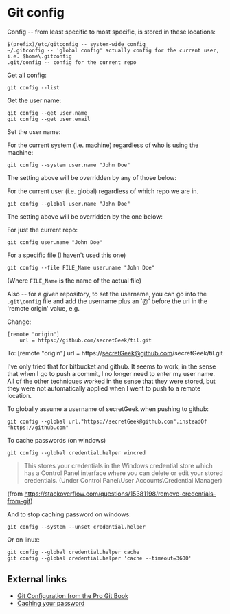 ﻿# Git config

Config -- from least specific to most specific, is stored in these locations:

    $(prefix)/etc/gitconfig -- system-wide config
    ~/.gitconfig -- 'global config' actually config for the current user, i.e. $home\.gitconfig
    .git/config -- config for the current repo

Get all config:

    git config --list

Get the user name:

    git config --get user.name
    git config --get user.email

Set the user name:

For the current system (i.e. machine) regardless of who is using the machine:

    git config --system user.name "John Doe"

The setting above will be overridden by any of those below:

For the current user (i.e. global) regardless of which repo we are in.

    git config --global user.name "John Doe"

The setting above will be overridden by the one below:

For just the current repo:

    git config user.name "John Doe"

For a specific file (I haven't used this one)

    git config --file FILE_Name user.name "John Doe"

(Where `FILE_Name` is the name of the actual file)

Also -- for a given repository, to set the username, you can go into the `.git\config` file and add the username plus an '@' before the url in the 'remote origin' value, e.g.

Change:

    [remote "origin"]
        url = https://github.com/secretGeek/til.git

To:
    [remote "origin"]
        url = https://secretGeek@github.com/secretGeek/til.git

I've only tried that for bitbucket and github. It seems to work, in the sense that when I go to push a commit, I no longer need to enter my user name. All of the other techniques worked in the sense that they were stored, but they were not automatically applied when I went to push to a remote location.

To globally assume a username of secretGeek when pushing to github:

    git config --global url."https://secretGeek@github.com".insteadOf "https://github.com"

To cache passwords (on windows)

    git config --global credential.helper wincred

> This stores your credentials in the Windows credential store which has a Control Panel interface where you can delete or edit your stored credentials. (Under Control Panel\User Accounts\Credential Manager)

(from <https://stackoverflow.com/questions/15381198/remove-credentials-from-git>)

And to stop caching password on windows:

    git config --system --unset credential.helper

Or on linux:

    git config --global credential.helper cache
    git config --global credential.helper 'cache --timeout=3600'

## External links

 * [Git Configuration from the Pro Git Book](https://git-scm.com/book/en/v2/Customizing-Git-Git-Configuration)
 * [Caching your password](https://help.github.com/articles/caching-your-github-password-in-git/#platform-linux)
